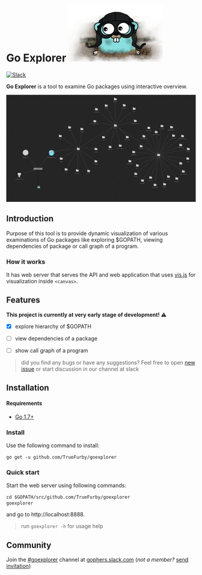 # Go Explorer ![gopher](images/gopher.png)
[![Slack](https://img.shields.io/badge/gophers%20slack-%23goexplorer-ff69b4.svg)](https://gophers.slack.com/archives/goexplorer)

**Go Explorer** is a tool to examine Go packages using interactive overview.

![screen](images/screen.png)

## Introduction

Purpose of this tool is to provide dynamic visualization of various examinations of Go packages like exploring $GOPATH, viewing dependencies of package or call graph of a program.

### How it works

It has web server that serves the API and web application that uses [vis.js](http://visjs.org/) for visualization inside `<canvas>`.

## Features

**This project is currently at very early stage of development!** :warning:

- [x] explore hierarchy of $GOPATH
- [ ] view dependencies of a package
- [ ] show call graph of a program


> did you find any bugs or have any suggestions? Feel free to open [new issue](https://github.com/TrueFurby/goexplorer/issues/new) or start discussion in our channel at slack

## Installation

#### Requirements

- [Go 1.7+](https://golang.org/dl/)

### Install

Use the following command to install:

```
go get -u github.com/TrueFurby/goexplorer
```

### Quick start

Start the web server using following commands:

```
cd $GOPATH/src/github.com/TrueFurby/goexplorer
goexplorer
```

and go to http://localhost:8888.

> run `goexplorer -h` for usage help

## Community

Join the [#goexplorer](https://gophers.slack.com/archives/goexplorer) channel at [gophers.slack.com](http://gophers.slack.com) (*not a member?* [send invitation](https://gophersinvite.herokuapp.com))
